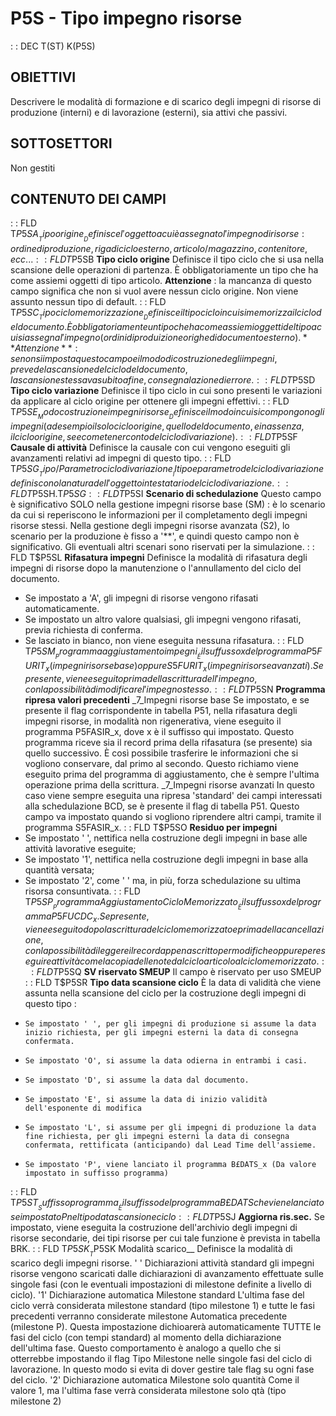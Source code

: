 # P5S - Tipo impegno risorse
 :  : DEC T(ST) K(P5S)
## OBIETTIVI
Descrivere le modalità di formazione e di scarico degli impegni di risorse di produzione (interni) e di lavorazione (esterni), sia attivi che passivi.
## SOTTOSETTORI
Non gestiti
## CONTENUTO DEI CAMPI
 :  : FLD T$P5SA __Tipo origine__
Definisce l'oggetto a cui è assegnato l'impegno di risorse :  ordine di produzione, riga di ciclo esterno, articolo/magazzino, contenitore, ecc...
 :  : FLD T$P5SB __Tipo ciclo origine__
Definisce il tipo ciclo che si usa nella scansione delle operazioni di partenza.
È obbligatoriamente un tipo che ha come assiemi oggetti di tipo articolo.
**Attenzione** :  la mancanza di questo campo significa che non si vuol avere nessun ciclo origine. Non viene assunto nessun tipo di default.
 :  : FLD T$P5SC __Tipo ciclo memorizzazione__
Definisce il tipo ciclo in cui si memorizza il ciclo del documento.
È obbligatoriamente un tipo che ha come assiemi oggetti del tipo a cui si assegna l'impegno (ordini di produizione o righe di documento esterno).
**Attenzione** :  se non si imposta questo campo e il modo di costruzione degli impegni, prevede la scansione del ciclo del documento, la scansione stessa va subito a fine, con segnalazione di errore.
 :  : FLD T$P5SD __Tipo ciclo variazione__
Definisce il tipo ciclo in cui sono presenti le variazioni da applicare al ciclo origine per ottenere gli impegni effettivi.
 :  : FLD T$P5SE __Modo costruzione impegni risorse__
Definisce il modo in cui si compongono gli impegni (ad esempio il solo ciclo origine, quello del documento, e in assenza, il ciclo origine, se e come tener conto del ciclo di variazione).
 :  : FLD T$P5SF __Causale di attività__
Definisce la causale con cui vengono eseguiti gli avanzamenti relativi ad impegni di questo tipo.
 :  : FLD T$P5SG __Tipo/Parametro ciclo di variazione__
Il tipo e parametro del ciclo di variazione definiscono la natura dell'oggetto intestatario del ciclo di variazione.
 :  : FLD T$P5SH.T$P5SG
 :  : FLD T$P5SI __Scenario di schedulazione__
Questo campo è significativo SOLO nella gestione impegni risorse base (SM) :  è lo scenario da cui si reperiscono le informazioni per il completamento degli impegni risorse stessi.
Nella gestione degli impegni risorse avanzata (S2), lo scenario per la produzione è fisso a '**', e quindi questo campo non è significativo.
Gli eventuali altri scenari sono riservati per la simulazione.
 :  : FLD T$P5SL __Rifasatura impegni__
Definisce la modalità di rifasatura degli impegni di risorse dopo la manutenzione o l'annullamento del ciclo del documento.
-    Se impostato a 'A', gli impegni di risorse vengono rifasati automaticamente.
-    Se impostato un altro valore qualsiasi, gli impegni vengono rifasati, previa richiesta di conferma.
-    Se lasciato in bianco, non viene eseguita nessuna rifasatura.
 :  : FLD T$P5SM __Programma aggiustamento impegni__
È il suffusso x del programma P5FURIT_x (impegni risorse base) oppure S5FURIT_x (impegni risorse avanzati).
Se presente, viene eseguito prima della scrittura dell'impegno, con la  possibilità di modificare l'impegno stesso.
 :  : FLD T$P5SN __Programma ripresa valori precedenti__
_7_Impegni risorse base
Se impostato, e se presente il flag corrispondente in tabella P51, nella rifasatura degli impegni risorse, in modalità non rigenerativa, viene eseguito il programma P5FASIR_x, dove x è il suffisso qui impostato. Questo programma riceve sia il record prima della rifasatura (se presente) sia quello successivo.
È così possibile trasferire le informazioni che si vogliono conservare, dal primo al secondo.
Questo richiamo viene eseguito prima del programma di aggiustamento, che è sempre l'ultima operazione prima della scrittura.
_7_Impegni risorse avanzati
In questo caso viene sempre eseguita una ripresa 'standard' dei campi interessati alla schedulazione BCD, se è presente il flag di tabella P51.
Questo campo va impostato quando si vogliono riprendere altri campi, tramite il programma S5FASIR_x.
 :  : FLD T$P5SO __Residuo per impegni__
-    Se impostato ' ', nettifica nella costruzione degli impegni in base alle attività lavorative eseguite;
-    Se impostato '1', nettifica nella costruzione degli impegni in base alla quantità versata;
-    Se impostato '2',  come ' ' ma, in più, forza schedulazione su ultima risorsa consuntivata.
 :  : FLD T$P5SP __Programma Aggiustamento Ciclo Memorizzato__
È il suffusso x del programma P5FUCDC_x. Se presente, viene eseguito dopo la scrittura del ciclo memorizzato e prima della cancellazione, con la possibilità di leggere il record appena scritto per modifiche oppure per eseguire attività come la copia delle note dal ciclo articolo al ciclo memorizzato.
 :  : FLD T$P5SQ __SV riservato SMEUP__
Il campo è riservato per uso SMEUP
 :  : FLD T$P5SR __Tipo data scansione ciclo__
È la data di validità che viene assunta nella scansione del ciclo per la costruzione degli impegni di questo tipo : 
-     Se impostato ' ', per gli impegni di produzione si assume la data inizio richiesta, per gli impegni esterni la data di consegna confermata.
-     Se impostato 'O', si assume la data odierna in entrambi i casi.
-     Se impostato 'D', si assume la data dal documento.
-     Se impostato 'E', si assume la data di inizio validità dell'esponente di modifica
-     Se impostato 'L', si assume per gli impegni di produzione la data fine richiesta, per gli impegni esterni la data di consegna confermata, rettificata (anticipando) dal Lead Time dell'assieme.
-     Se impostato 'P', viene lanciato il programma B£DATS_x (Da valore impostato in suffisso programma)
 :  : FLD T$P5ST __Suffisso programma__
È il suffisso del programma B£DATS che viene lanciato se impostato P nel tipo data scansione ciclo
 :  : FLD T$P5SJ __Aggiorna ris.sec.__
Se impostato, viene eseguita la costruzione dell'archivio degli impegni di risorse secondarie, dei tipi risorse per cui tale funzione è prevista in tabella BRK.
 :  : FLD T$P5SK __T$P5SK  Modalità scarico__
Definisce la modalità di scarico degli impegni risorse.
' '  Dichiarazioni attività standard
        gli impegni risorse vengono scaricati dalle dichiarazioni di avanzamento effettuate
        sulle singole fasi (con le eventuali impostazioni di milestone definite a livello di ciclo).
'1'  Dichiarazione automatica Milestone standard
        L'ultima fase del ciclo verrà considerata milestone standard (tipo milestone 1) e tutte le fasi precedenti
        verranno considerate milestone Automatica precedente (milestone P). Questa impostazione dichioarerà
        automaticamente TUTTE le fasi del ciclo (con tempi standard) al momento della dichiarazione dell'ultima fase.
        Questo comportamento è analogo a quello che si otterrebbe impostando il flag Tipo Milestone nelle singole
        fasi del ciclo di lavorazione. In questo modo si evita di dover gestire tale flag su ogni fase del ciclo.
'2'  Dichiarazione automatica Milestone solo quantità
        Come il valore 1, ma l'ultima fase verrà considerata milestone solo qtà (tipo milestone 2)
